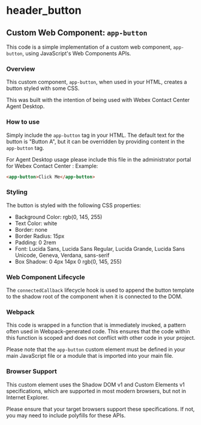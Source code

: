 # header_button

## Custom Web Component: `app-button`

This code is a simple implementation of a custom web component, `app-button`, using JavaScript's Web Components APIs.

### Overview

This custom component, `app-button`, when used in your HTML, creates a button styled with some CSS.

This was built with the intention of being used with Webex Contact Center Agent Desktop.

### How to use

Simply include the `app-button` tag in your HTML. The default text for the button is "Button A", but it can be overridden by providing content in the `app-button` tag.

For Agent Desktop usage please include this file in the administrator portal for Webex Contact Center : 
Example:

```html
<app-button>Click Me</app-button>
```

### Styling

The button is styled with the following CSS properties:

- Background Color: rgb(0, 145, 255)
- Text Color: white
- Border: none
- Border Radius: 15px
- Padding: 0 2rem
- Font: Lucida Sans, Lucida Sans Regular, Lucida Grande, Lucida Sans Unicode, Geneva, Verdana, sans-serif
- Box Shadow: 0 4px 14px 0 rgb(0, 145, 255)

### Web Component Lifecycle

The `connectedCallback` lifecycle hook is used to append the button template to the shadow root of the component when it is connected to the DOM.

### Webpack

This code is wrapped in a function that is immediately invoked, a pattern often used in Webpack-generated code. This ensures that the code within this function is scoped and does not conflict with other code in your project.

Please note that the `app-button` custom element must be defined in your main JavaScript file or a module that is imported into your main file.

### Browser Support

This custom element uses the Shadow DOM v1 and Custom Elements v1 specifications, which are supported in most modern browsers, but not in Internet Explorer.

Please ensure that your target browsers support these specifications. If not, you may need to include polyfills for these APIs.
